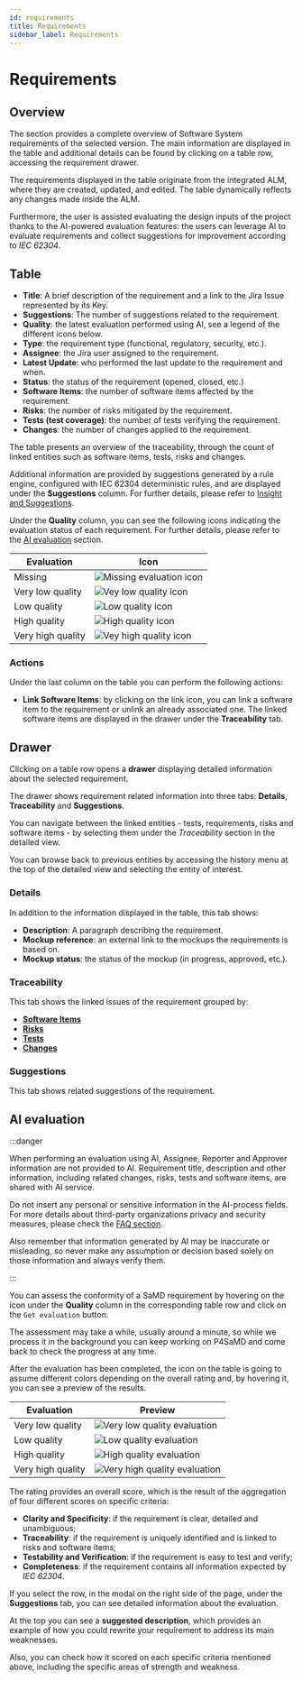 ```yaml
---
id: requirements
title: Requirements
sidebar_label: Requirements
---
```


# Requirements

## Overview

The section provides a complete overview of Software System requirements of the selected version. The main information are displayed in the table and additional details can be found by clicking on a table row, accessing the requirement drawer.

The requirements displayed in the table originate from the integrated ALM, where they are created, updated, and edited. The table dynamically reflects any changes made inside the ALM.  

Furthermore, the user is assisted evaluating the design inputs of the project thanks to the AI-powered evaluation features: the users can leverage AI to evaluate requirements and collect suggestions for improvement according to *IEC 62304*.

## Table

- **Title**: A brief description of the requirement and a link to the Jira Issue represented by its Key.
- **Suggestions**: The number of suggestions related to the requirement.
- **Quality**: the latest evaluation performed using AI, see a legend of the different icons below.
- **Type**: the requirement type (functional, regulatory, security, etc.).
- **Assignee**: the Jira user assigned to the requirement.
- **Latest Update**: who performed the last update to the requirement and when. 
- **Status**: the status of the requirement (opened, closed, etc.)
- **Software Items**: the number of software items affected by the requirement.
- **Risks**: the number of risks mitigated by the requirement.
- **Tests (test coverage)**: the number of tests verifying the requirement. 
- **Changes**: the number of changes applied to the requirement.

The table presents an overview of the traceability, through the count of linked entities such as software items, tests, risks and changes.

Additional information are provided by suggestions generated by a rule engine, configured with IEC 62304 deterministic rules, and are displayed under the **Suggestions** column. For further details, please refer to [Insight and Suggestions](./insight_and_suggestions.md).

Under the **Quality** column, you can see the following icons indicating the evaluation status of each requirement. For further details, please refer to the [AI evaluation](#ai-evaluation) section.

| Evaluation        | Icon                                                                   |
| ----------------- | ---------------------------------------------------------------------- |
| Missing           | ![Missing evaluation icon](img/ai_evaluation_missing_icon.png)         |
| Very low quality  | ![Vey low quality icon](img/ai_evaluation_very_low_quality_icon.png)   |
| Low quality       | ![Low quality icon](img/ai_evaluation_low_quality_icon.png)            |
| High quality      | ![High quality icon](img/ai_evaluation_high_quality_icon.png)          |
| Very high quality | ![Vey high quality icon](img/ai_evaluation_very_high_quality_icon.png) |

### Actions

Under the last column on the table you can perform the following actions:

- **Link Software Items**: by clicking on the link icon, you can link a software item to the requirement or unlink an already associated one. The linked software items are displayed in the drawer under the **Traceability** tab.

## Drawer

Clicking on a table row opens a **drawer** displaying detailed information about the selected requirement.

The drawer shows requirement related information into three tabs: **Details**, **Traceability** and **Suggestions**.

You can navigate between the linked entities - tests, requirements, risks and software items - by selecting them under the *Traceability* section in the detailed view.

You can browse back to previous entities by accessing the history menu at the top of the detailed view and selecting the entity of interest.

### Details

In addition to the information displayed in the table, this tab shows:

- **Description**: A paragraph describing the requirement.
- **Mockup reference**: an external link to the mockups the requirements is based on. 
- **Mockup status**: the status of the mockup (in progress, approved, etc.). 

### Traceability

This tab shows the linked issues of the requirement grouped by:

- **[Software Items](./software_items.md)**
- **[Risks](./risks.md)**
- **[Tests](./verification.md)** 
- **[Changes](./changes.md)**

### Suggestions

This tab shows related suggestions of the requirement.

## AI evaluation

:::danger

When performing an evaluation using AI, Assignee, Reporter and Approver information are not provided to AI. Requirement title, description and other information, including related changes, risks, tests and software items, are shared with AI service.

Do not insert any personal or sensitive information in the AI-process fields.
For more details about third-party organizations privacy and security measures, please check the [FAQ section][faq-data-sharing].

Also remember that information generated by AI may be inaccurate or misleading, so never make any assumption or decision based solely on those information and always verify them.

:::

You can assess the conformity of a SaMD requirement by hovering on the icon under the **Quality** column in the corresponding table row and click on the `Get evaluation` button.

The assessment may take a while, usually around a minute, so while we process it in the background you can keep working on P4SaMD and come back to check the progress at any time.

After the evaluation has been completed, the icon on the table is going to assume different colors depending on the overall rating and, by hovering it, you can see a preview of the results.

| Evaluation        | Preview                                                                                               |
|-------------------|-------------------------------------------------------------------------------------------------------|
| Very low quality  | ![Very low quality evaluation](img/requirements/requirements_evaluation_very_low_quality_modal.png)   |
| Low quality       | ![Low quality evaluation](img/requirements/requirements_evaluation_low_quality_modal.png)             |
| High quality      | ![High quality evaluation](img/requirements/requirements_evaluation_high_quality_modal.png)           |
| Very high quality | ![Very high quality evaluation](img/requirements/requirements_evaluation_very_high_quality_modal.png) |

The rating provides an overall score, which is the result of the aggregation of four different scores on specific criteria:

- **Clarity and Specificity**: if the requirement is clear, detailed and unambiguous;
- **Traceability**: if the requirement is uniquely identified and is linked to risks and software items;
- **Testability and Verification**: if the requirement is easy to test and verify;
- **Completeness**: if the requirement contains all information expected by *IEC 62304*.

If you select the row, in the modal on the right side of the page, under the **Suggestions** tab, you can see detailed information about the evaluation.

At the top you can see a **suggested description**, which provides an example of how you could rewrite your requirement to address its main weaknesses.

Also, you can check how it scored on each specific criteria mentioned above, including the specific areas of strength and weakness.


[faq-data-sharing]: ../faq.md#does-mia-care-p4samd-share-data-with-third-party-organizations
